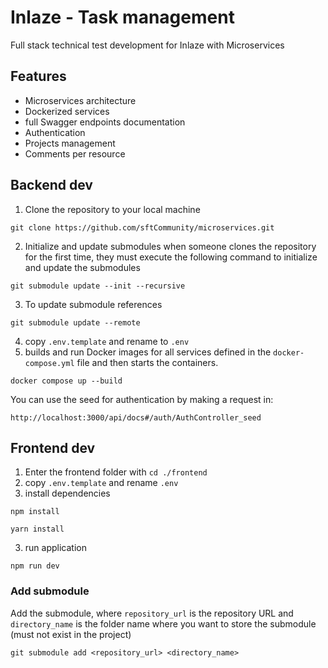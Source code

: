 # Inlaze - Task management

Full stack technical test development for Inlaze with Microservices

## Features

* Microservices architecture
* Dockerized services
* full Swagger endpoints documentation
* Authentication
* Projects management
* Comments per resource

## Backend dev

1. Clone the repository to your local machine

```
git clone https://github.com/sftCommunity/microservices.git
```

2. Initialize and update submodules when someone clones the repository for the first time, they must execute the following command to initialize and update the submodules

```
git submodule update --init --recursive
```

3. To update submodule references

```
git submodule update --remote
```

4. copy `.env.template` and rename to `.env`
5. builds and run Docker images for all services defined in the `docker-compose.yml` file and then starts the containers.

```
docker compose up --build
```

You can use the seed for authentication by making a request in:

`http://localhost:3000/api/docs#/auth/AuthController_seed`

## Frontend dev

1. Enter the frontend folder with `cd ./frontend`
2. copy `.env.template` and rename `.env`
3. install dependencies

```
npm install
```

```
yarn install
```

3. run application

```
npm run dev
```

### Add submodule

Add the submodule, where `repository_url` is the repository URL and `directory_name` is the folder name where you want to store the submodule (must not exist in the project)

```
git submodule add <repository_url> <directory_name>
```
